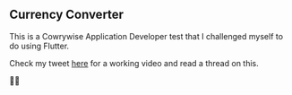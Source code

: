 ## Currency Converter

This is a Cowrywise Application Developer test that I challenged myself to do using Flutter.

Check my tweet [here](https://twitter.com/IdrisAdeyemiId1/status/1346151506194608130?s=19) for a working video and read a thread on this.

💙💙

